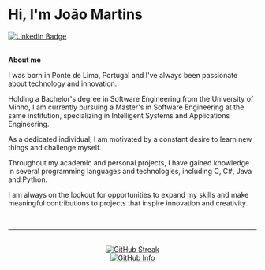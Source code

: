# Hi, I'm João Martins

<div id="badges">
  <a href = "https://www.linkedin.com/in/jmartins09">
    <img src="https://img.shields.io/badge/LinkedIn-blue?style=for-the-badge&logo=linkedin&logoColor=white" alt="LinkedIn Badge"/>
  </a>
</div>

<br />

**About me**

I was born in Ponte de Lima, Portugal and I've always been passionate about technology and innovation. 

Holding a Bachelor's degree in Software Engineering from the University of Minho, I am currently pursuing a Master's in Software Engineering at the same institution, specializing in Intelligent Systems and Applications Engineering.

As a dedicated individual, I am motivated by a constant desire to learn new things and challenge myself. 

Throughout my academic and personal projects, I have gained knowledge in several programming languages and technologies, including C, C#, Java and Python. 

I am always on the lookout for opportunities to expand my skills and make meaningful contributions to projects that inspire innovation and creativity.

<br />


---

<br />

<div align = "center">
  <a href="https://git.io/streak-stats"><img src="https://streak-stats.demolab.com?user=jmartins9&theme=dark" alt="GitHub Streak" />
  <br />
  <img vertical-align="baseline" src="https://github-readme-stats-nu-eight-50.vercel.app/api?username=jmartins9&show_icons=true&theme=dark&hide_title=true&rank_icon=github&hide_rank=true&hide=contribs"  alt="GitHub Info"/>
</div>


